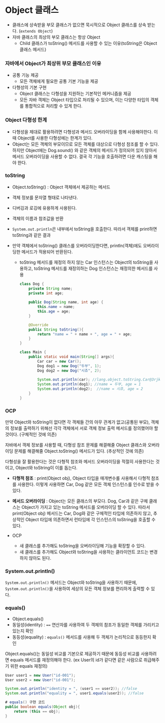 # Object 클래스
- 클래스에 상속받을 부모 클래스가 없으면 묵시적으로 Object 클래스를 상속 받는다.
  (`extends Object`)
- 자바 클래스의 최상의 부모 클래스는 항상 Object
    - Child 클래스가 toString() 메서드를 사용할 수 있는 이유(toString은 Object 클래스 메서드)

### 자바에서 Object가 최상위 부모 클래스인 이유
- 공통 기능 제공
  - 모든 객체에게 필요한 공통 기본 기능을 제공
- 다형성의 기본 구현
  - Object 클래스는 다형성을 지원하는 기본적인 메커니즘을 제공
  - 모든 자바 객체는 Object 타입으로 처리될 수 있으며, 이는 다양한 타입의 객체를 통합적으로 처리할 수 있게 한다.

### Object 다형성 한계
- 다형성을 제대로 활용하려면 다형성과 메서드 오버라이딩을 함께 사용해야한다. 이때 Object를 사용한 다형성에는 한계가 있다.
- Object는 모든 객체의 부모이므로 모든 객체를 대상으로 다형성 참조를 할 수 있다. 하지만 Object에는 Dog.sound() 와 같은 객체의 메서드가 정의되어 있지 않아서 메서드 오버라이딩을 사용할 수 없다. 결국 각 기능을 호출하려면 다운 캐스팅을 해야 한다.

### toString
- Object.toString() : Object 객체에서 제공하는 메서드
- 객체 정보를 문자열 형태로 나타낸다.
- 디버깅과 로깅에 유용하게 사용된다.
- 객체의 이름과 참조값을 반환
- `System.out.println`은 내부에서 toString을 호출한다. 따라서 객체를 print하면 toString과 같은 결과

- 만약 객체에서 toString() 클래스를 오버라이딩한다면, println(객체)에도 오버라이딩한 메서드가 적용되어 반환된다.
  - toString 메서드를 재정의 하지 않는 Car 인스턴스는 Object의 toString을 사용하고, toString 메서드를 재정의하는 Dog 인스턴스는 재정의한 메서드를 사용

    ```java
    class Dog {
    	private String name;
    	private int age;
    	
    	public Dog(String name, int age) {
    		this.name = name;
    		this.age = age;
    	}
    
    	@Override
    	public String toString(){
    		return "name = " + name + ", age = " + age;
    	}
    }
    
    class Main {
    	public static void main(String[] args){
    		Car car = new Car();
    		Dog dog1 = new Dog("두부", 1);
    		Dog dog2 = new Dog("시츄", 2);
    		
    		System.out.println(car); //lang.object.toString.Car@3rjk23525
    		System.out.println(dog1); //name = 두부, age = 1
    		System.out.println(dog2);  //name = 시츄, age = 2
    	}
    }
    ```
### OCP
만약 Object와 toString이 없다면 각 객체들 간의 아무 관계가 없고(공통된 부모), 객체의 정보를 출력하기 위해선 각각 객체에서 서로 객체 정보 출력 메서드를 정의했어야 할 것이다. (구체적인 것에 의존)

자바에서 객체 정보를 사용할 때, 다형성 참조 문제를 해결해줄 Object 클래스와 오버라이딩 문제를 해결해줄 Object.toString() 메서드가 있다. (추상적인 것에 의존)

다형성을 잘 활용한다는 것은 다형적 참조와 메서드 오버라이딩을 적절히 사용한다는 것이고, Object와 toString이 이를 돕는다.

- **다형적 참조** : print(Object obj), Object 타입을 매개변수롤 사용해서 다형적 참조를 사용한다. 이렇게 사용하면 Car, Dog 같은 모든 객체 인스턴스를 인수로 받을 수 있다.
- **메서드 오버라이딩** : Object는 모든 클래스의 부모다. Dog, Car과 같은 구체 클래스는 Object가 가지고 있는 toString 메서드를 오버라이딩 할 수 있다. 따라서 print(Object obj) 메서드는 Car, Dog와 같은 구체적인 타입에 의존하지 않고, 추상적인 Object 타입에 의존하면서 런타임에 각 인스턴스의 toString을 호출할 수 있다.

- OCP
  - 새 클래스를 추가해도 toString을 오버라이딩해 기능을 확장할 수 있다.
  - 새 클래스를 추가해도 Object와 toString을 사용하는 클라이언트 코드는 변경하지 않아도 된다.

### System.out.println()
`System.out.println()` 메서드는 Object와 toString을 사용하기 때문에, `System.out.println()`을 사용하여 세상의 모든 객체 정보를 편리하게 출력할 수 있다.

### equals()
- Object.equals()
- 동일성(identity) : `==` 연산자를 사용하여 두 객체의 참조가 동일한 객체를 가리키고 있는지 확인
- 동등성(equality) : `equals()` 메서드를 사용해 두 객체가 논리적으로 동등한지 확인

Object.equals()는 동일성 비교를 기본으로 제공하기 때문에 동등성 비교를 사용하려면 equals 메서드를 재정의해야 한다. (ex User의 id가 같다면 같은 사람으로 취급해주기 위한 equals 재정의)
```java
User user1 = new User("id-001");
User user2 = new User("id-001");

System.out.println("identity = ", (user1 == user2)); //false
System.out.println("equality = ", user1.equals(user2)); //false
```
```java
# equals() 구현 코드
public boolean equals(Object obj){
	return (this == obj);
}
```